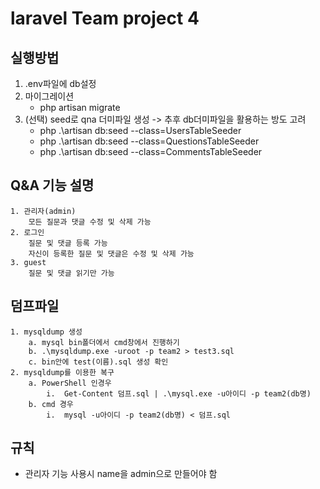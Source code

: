 laravel Team project 4
======================

## 실행방법

1. .env파일에 db설정
2. 마이그레이션
    - php artisan migrate
3. (선택) seed로 qna 더미파일 생성 -> 추후 db더미파일을 활용하는 방도 고려
    - php .\artisan db:seed --class=UsersTableSeeder  
    - php .\artisan db:seed --class=QuestionsTableSeeder
    - php .\artisan db:seed --class=CommentsTableSeeder 


## Q&A 기능 설명
    1. 관리자(admin)
        모든 질문과 댓글 수정 및 삭제 가능
    2. 로그인
        질문 및 댓글 등록 가능
        자신이 등록한 질문 및 댓글은 수정 및 삭제 가능
    3. guest
        질문 및 댓글 읽기만 가능

## 덤프파일
    1. mysqldump 생성
		a. mysql bin폴더에서 cmd창에서 진행하기
		b. .\mysqldump.exe -uroot -p team2 > test3.sql
		c. bin안에 test(이름).sql 생성 확인
	2. mysqldump를 이용한 복구
		a. PowerShell 인경우
			i.  Get-Content 덤프.sql | .\mysql.exe -u아이디 -p team2(db명)
		b. cmd 경우
            i.  mysql -u아이디 -p team2(db명) < 덤프.sql

## 규칙

 - 관리자 기능 사용시 name을 admin으로 만들어야 함